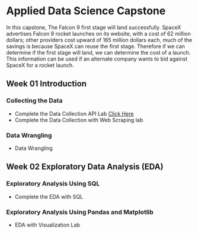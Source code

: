 # Applied Data Science Capstone
In this capstone, The Falcon 9 first stage will land successfully. SpaceX advertises Falcon 9 rocket launches on its website, with a cost of 62 million dollars; other providers cost upward of 165 million dollars each, much of the savings is because SpaceX can reuse the first stage. Therefore if we can determine if the first stage will land, we can determine the cost of a launch. This information can be used if an alternate company wants to bid against SpaceX for a rocket launch.

## Week 01 Introduction

### Collecting the Data
* Complete the Data Collection API Lab [Click Here](https://github.com/shivamtomershiv/IBM-Data-Science-Professional-Certificate/blob/main/10%20-%20Applied%20Data%20Science%20Capstone/Week%2001/jupyter%20labs%20spacex%20data%20collection%20api.ipynb)
* Complete the Data Collection with Web Scraping lab
### Data Wrangling
* Data Wrangling

## Week 02 Exploratory Data Analysis (EDA)

### Exploratory Analysis Using SQL
* Complete the EDA with SQL
### Exploratory Analysis Using Pandas and Matplotlib
* EDA with Visualization Lab

